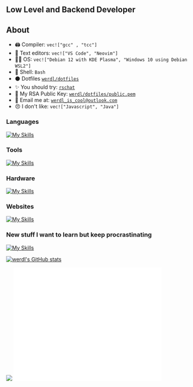 ## Low Level and Backend Developer

## About
- 🖨️ Compiler: `vec!["gcc" , "tcc"]`
- 📝 Text editors: `vec!["VS Code", "Neovim"]`
- 🧑‍💻 OS: `vec!["Debian 12 with KDE Plasma", "Windows 10 using Debian WSL2"]`
- 🐚 Shell: `Bash`
- ⚫ Dotfiles [`werdl/dotfiles`](http://GitHub.com/werdl/dotfiles)
- ✨ You should try: [`rschat`](http://github.com/werdl/rschat)
- 🔐 My RSA Public Key: [`werdl/dotfiles/public.pem`](http://GitHub.com/werdl/dotfiles/blob/main/public.pem)
- 👥 Email me at: [`werdl_is_cool@outlook.com`](mailto:werdl_is_cool@outlook.com)
- 😠 I don't like: `vec!["Javascript", "Java"]`
### Languages
[![My Skills](https://skillicons.dev/icons?i=c,py,v,rust,cpp,bash,powershell&theme=dark)](https://skillicons.dev)
### Tools
[![My Skills](https://skillicons.dev/icons?i=linux,vscode,neovim,vim,svg,git,github&theme=dark)](https://skillicons.dev)
### Hardware
[![My Skills](https://skillicons.dev/icons?i=arduino,raspberrypi&theme=dark)](https://skillicons.dev)
### Websites
[![My Skills](https://skillicons.dev/icons?i=php,js,html,css,flask,jquery,replit&theme=dark)](https://skillicons.dev)
### New stuff I want to learn but keep procrastinating
[![My Skills](https://skillicons.dev/icons?i=zig,nim&theme=dark)](https://skillicons.dev)

[![werdl's GitHub stats](https://github-readme-stats.vercel.app/api?username=werdl&theme=merko)](https://github.com/anuraghazra/github-readme-stats)

<img src="https://github-readme-streak-stats.herokuapp.com/?user=werdl&theme=radical&include_all_commits=true&count_private=true&theme=merko" />
<picture>
  <img src="/github-metrics.svg" alt="Metrics" width="400">
</picture>


